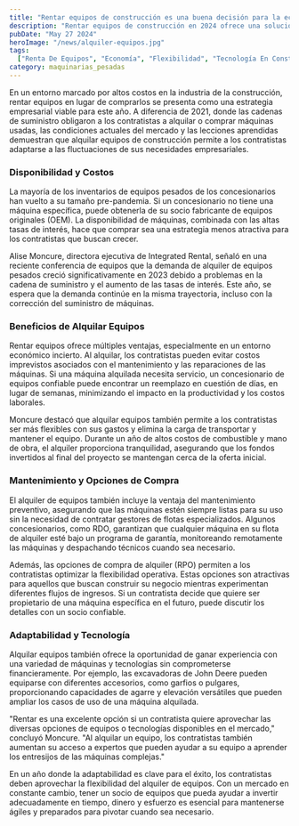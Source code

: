 ```yaml
---
title: "Rentar equipos de construcción es una buena decisión para la economía de 2024"
description: "Rentar equipos de construcción en 2024 ofrece una solución flexible y económica, permitiendo a los contratistas adaptarse a los altos costos y las fluctuaciones del mercado"
pubDate: "May 27 2024"
heroImage: "/news/alquiler-equipos.jpg"
tags:
  ["Renta De Equipos", "Economía", "Flexibilidad", "Tecnología En Construcción"]
category: maquinarias_pesadas
---
```

En un entorno marcado por altos costos en la industria de la construcción, rentar equipos en lugar de comprarlos se presenta como una estrategia empresarial viable para este año. A diferencia de 2021, donde las cadenas de suministro obligaron a los contratistas a alquilar o comprar máquinas usadas, las condiciones actuales del mercado y las lecciones aprendidas demuestran que alquilar equipos de construcción permite a los contratistas adaptarse a las fluctuaciones de sus necesidades empresariales.
### Disponibilidad y Costos
La mayoría de los inventarios de equipos pesados de los concesionarios han vuelto a su tamaño pre-pandemia. Si un concesionario no tiene una máquina específica, puede obtenerla de su socio fabricante de equipos originales (OEM). La disponibilidad de máquinas, combinada con las altas tasas de interés, hace que comprar sea una estrategia menos atractiva para los contratistas que buscan crecer.

Alise Moncure, directora ejecutiva de Integrated Rental, señaló en una reciente conferencia de equipos que la demanda de alquiler de equipos pesados creció significativamente en 2023 debido a problemas en la cadena de suministro y el aumento de las tasas de interés. Este año, se espera que la demanda continúe en la misma trayectoria, incluso con la corrección del suministro de máquinas.
### Beneficios de Alquilar Equipos
Rentar equipos ofrece múltiples ventajas, especialmente en un entorno económico incierto. Al alquilar, los contratistas pueden evitar costos imprevistos asociados con el mantenimiento y las reparaciones de las máquinas. Si una máquina alquilada necesita servicio, un concesionario de equipos confiable puede encontrar un reemplazo en cuestión de días, en lugar de semanas, minimizando el impacto en la productividad y los costos laborales.

Moncure destacó que alquilar equipos también permite a los contratistas ser más flexibles con sus gastos y elimina la carga de transportar y mantener el equipo. Durante un año de altos costos de combustible y mano de obra, el alquiler proporciona tranquilidad, asegurando que los fondos invertidos al final del proyecto se mantengan cerca de la oferta inicial.
### Mantenimiento y Opciones de Compra
El alquiler de equipos también incluye la ventaja del mantenimiento preventivo, asegurando que las máquinas estén siempre listas para su uso sin la necesidad de contratar gestores de flotas especializados. Algunos concesionarios, como RDO, garantizan que cualquier máquina en su flota de alquiler esté bajo un programa de garantía, monitoreando remotamente las máquinas y despachando técnicos cuando sea necesario.

Además, las opciones de compra de alquiler (RPO) permiten a los contratistas optimizar la flexibilidad operativa. Estas opciones son atractivas para aquellos que buscan construir su negocio mientras experimentan diferentes flujos de ingresos. Si un contratista decide que quiere ser propietario de una máquina específica en el futuro, puede discutir los detalles con un socio confiable.
### Adaptabilidad y Tecnología
Alquilar equipos también ofrece la oportunidad de ganar experiencia con una variedad de máquinas y tecnologías sin comprometerse financieramente. Por ejemplo, las excavadoras de John Deere pueden equiparse con diferentes accesorios, como garfios o pulgares, proporcionando capacidades de agarre y elevación versátiles que pueden ampliar los casos de uso de una máquina alquilada.

"Rentar es una excelente opción si un contratista quiere aprovechar las diversas opciones de equipos o tecnologías disponibles en el mercado," concluyó Moncure. "Al alquilar un equipo, los contratistas también aumentan su acceso a expertos que pueden ayudar a su equipo a aprender los entresijos de las máquinas complejas."

En un año donde la adaptabilidad es clave para el éxito, los contratistas deben aprovechar la flexibilidad del alquiler de equipos. Con un mercado en constante cambio, tener un socio de equipos que pueda ayudar a invertir adecuadamente en tiempo, dinero y esfuerzo es esencial para mantenerse ágiles y preparados para pivotar cuando sea necesario.


